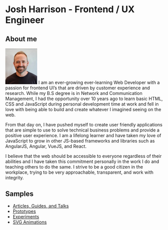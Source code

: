 # Josh Harrison - Frontend / UX Engineer

## About me

<img class="photo" src="./assets/images/photo.jpg" width="100" />
I am an ever-growing ever-learning Web Developer with a passion for frontend UI’s that are driven by customer experience and research. While my B.S degree is in Network and Communication Management, I had the opportunity over 10 years ago to learn basic HTML, CSS and JavaScript during personal development time at work and fell in love with being able to build and create whatever I imagined seeing on the web.

From that day on, I have pushed myself to create user friendly applications that are simple to use to solve technical business problems and provide a positive user experience. I am a lifelong learner and have taken my love of JavaScript to grow in other JS-based frameworks and libraries such as AngularJS, Angular, VueJS, and React.

I believe that the web should be accessible to everyone regardless of their abilities and I have taken this commitment personally in the work I do and teaching others to do the same. I strive to be a good citizen in the workplace, trying to be very approachable, transparent, and work with integrity.

## Samples
* [Articles, Guides, and Talks](./media/)
* [Prototypes](./prototypes/)
* [Experiments](./experiments/)
* [SVG Animations](./animations/)
